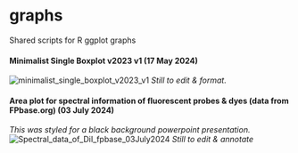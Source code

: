 # graphs
Shared scripts for R ggplot graphs

#### Minimalist Single Boxplot v2023 v1 (17 May 2024)
![minimalist_single_boxplot_v2023_v1](https://github.com/stephaniejh/graphs/assets/54291508/47f587ed-5146-4509-9d4e-236a8253e792)
*Still to edit & format.*


#### Area plot for spectral information of fluorescent probes & dyes (data from FPbase.org) (03 July 2024)
*This was styled for a black background powerpoint presentation.*
![Spectral_data_of_DiI_fpbase_03July2024](https://github.com/stephaniejh/graphs/assets/54291508/72db9780-1d73-42c5-9330-742828d6c912)
*Still to edit & annotate*
